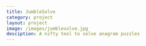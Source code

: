 ```yaml
---
title: JumbleSolve
category: project
layout: project
image: /images/jumblesolve.jpg
desciption: A nifty tool to solve anagram puzzles
---
```

